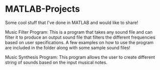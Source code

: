 # MATLAB-Projects
Some cool stuff that I've done in MATLAB and would like to share!


Music Filter Program:
This is a program that takes any sound file and can filter it to produce an output sound file that filters the different frequencies based on user specifications. A few examples on how to use the program are included in the folder along with some sample sound files!

Music Synthesis Program:
This program allows the user to create different string of sounds based on the input musical notes.
